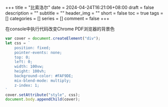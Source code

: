 +++
title = "比索洛尔"
date = 2024-04-24T16:21:06+08:00
draft = false
description = ""
subtitle = ""
header_img = ""
short = false
toc = true
tags = []
categories = []
series = []
comment = false
+++


在console中执行代码改变Chrome PDF浏览器的背景色
```js
var cover = document.createElement("div");
let css = `
    position: fixed;
    pointer-events: none;
    top: 0;
    left: 0;
    width: 100vw;
    height: 100vh;
    background-color: #FAF9DE;
    mix-blend-mode: multiply;
    z-index: 1;
`
cover.setAttribute("style", css);
document.body.appendChild(cover);
```
